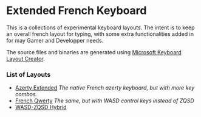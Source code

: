 # Extended French Keyboard

This is a collections of experimental keyboard layouts. The intent is to keep an overall french layout for typing, with some extra functionalities added in for may Gamer and Developper needs.

The source files and binaries are generated using [Microsoft Keyboard Layout Creator](https://www.microsoft.com/en-us/download/details.aspx?id=102134).

### List of Layouts
- [Azerty Extended](stk-zqsd/readme.md)	_The native French azerty keyboard, but with more key combos._
- [French Qwerty](stk-wasd/readme.md)	_The same, but with WASD control keys instead of ZQSD_
- [WASD-ZQSD Hybrid](stk-hybrid/readme.md)